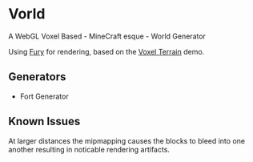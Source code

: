 # Vorld

A WebGL Voxel Based - MineCraft esque - World Generator

Using [Fury](https://github.com/delphic/Fury) for rendering, based on the [Voxel Terrain](https://github.com/delphic/Fury/tree/master/demos/VoxelTerrain) demo.

## Generators
* Fort Generator

## Known Issues
At larger distances the mipmapping causes the blocks to bleed into one another resulting in noticable rendering artifacts.
